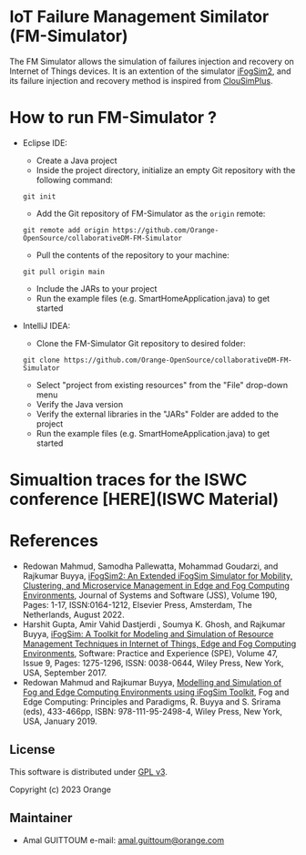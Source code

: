 # IoT Failure Management Similator (FM-Simulator)
The FM Simulator allows the simulation of failures injection and recovery on Internet of Things devices. It is an extention of the simulator [iFogSim2](https://github.com/Cloudslab/iFogSim1), and its failure injection and recovery method is inspired from [ClouSimPlus](https://cloudsimplus.org/). 

# How to run FM-Simulator ?
* Eclipse IDE:
  * Create a Java project
  * Inside the project directory, initialize an empty Git repository with the following command:
  ```
  git init
  ```
  * Add the Git repository of FM-Simulator as the `origin` remote:
  ```
  git remote add origin https://github.com/Orange-OpenSource/collaborativeDM-FM-Simulator
  ```
  * Pull the contents of the repository to your machine:
  ```
  git pull origin main
  ```
  * Include the JARs to your project  
  * Run the example files (e.g. SmartHomeApplication.java) to get started

* IntelliJ IDEA:
  * Clone the FM-Simulator Git repository to desired folder:
  ```
  git clone https://github.com/Orange-OpenSource/collaborativeDM-FM-Simulator
  ```
  * Select "project from existing resources" from the "File" drop-down menu
  * Verify the Java version
  * Verify the external libraries in the "JARs" Folder are added to the project
  * Run the example files (e.g. SmartHomeApplication.java) to get started

# Simualtion traces for the ISWC conference [HERE](ISWC Material)
# References
 * Redowan Mahmud, Samodha Pallewatta, Mohammad Goudarzi, and Rajkumar Buyya, <A href="https://arxiv.org/abs/2109.05636">iFogSim2: An Extended iFogSim Simulator for Mobility, Clustering, and Microservice Management in Edge and Fog Computing Environments</A>, Journal of Systems and Software (JSS), Volume 190, Pages: 1-17, ISSN:0164-1212, Elsevier Press, Amsterdam, The Netherlands, August 2022.
 * Harshit Gupta, Amir Vahid Dastjerdi , Soumya K. Ghosh, and Rajkumar Buyya, <A href="http://www.buyya.com/papers/iFogSim.pdf">iFogSim: A Toolkit for Modeling and Simulation of Resource Management Techniques in Internet of Things, Edge and Fog Computing Environments</A>, Software: Practice and Experience (SPE), Volume 47, Issue 9, Pages: 1275-1296, ISSN: 0038-0644, Wiley Press, New York, USA, September 2017.
 * Redowan Mahmud and Rajkumar Buyya, <A href="http://www.buyya.com/papers/iFogSim-Tut.pdf">Modelling and Simulation of Fog and Edge Computing Environments using iFogSim Toolkit</A>, Fog and Edge Computing: Principles and Paradigms, R. Buyya and S. Srirama (eds), 433-466pp, ISBN: 978-111-95-2498-4, Wiley Press, New York, USA, January 2019.
 ## License
 
 This software is distributed under [GPL v3](https://www.gnu.org/licenses/gpl-3.0.md). 

Copyright (c) 2023 Orange


## Maintainer
 
 * Amal GUITTOUM e-mail: amal.guittoum@orange.com
